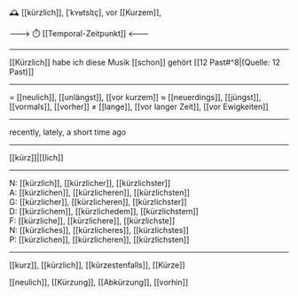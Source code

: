 🕰️ [[kürzlich]], [ˈkʏʁtslɪç], vor [[Kurzem]],

---> ⏱️ [[Temporal-Zeitpunkt]] <---


---
[[Kürzlich]] habe ich diese Musik [[schon]] gehört   [[12 Past#^8|(Quelle: 12 Past)]] 


---
= [[neulich]], [[unlängst]], [[vor kurzem]]
≈ [[neuerdings]], [[jüngst]], [[vormals]], [[vorher]]
≠ [[lange]], [[vor langer Zeit]], [[vor Ewigkeiten]]

---
recently, lately, a short time ago

---
[[kürz]]|[[lich]]

---
N: [[kürzlich]], [[kürzlicher]], [[kürzlichster]]  
A: [[kürzlichen]], [[kürzlicheren]], [[kürzlichsten]]  
G: [[kürzlicher]], [[kürzlicheren]], [[kürzlichster]]  
D: [[kürzlichem]], [[kürzlichedem]], [[kürzlichstem]]  
F: [[kürzliche]], [[kürzlichere]], [[kürzlichste]]  
N: [[kürzliches]], [[kürzlicheres]], [[kürzlichstes]]  
P: [[kürzlichen]], [[kürzlicheren]], [[kürzlichsten]]  

---
[[kurz]], [[kürzlich]], [[kürzestenfalls]], [[Kürze]]

 [[neulich]], [[Kürzung]], [[Abkürzung]], [[vorhin]]

